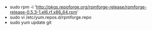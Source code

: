* sudo rpm -i 'http://pkgs.repoforge.org/rpmforge-release/rpmforge-release-0.5.3-1.el6.rf.x86_64.rpm'
* sudo vi /etc/yum.repos.d/rpmforge.repo
* sudo yum update git
